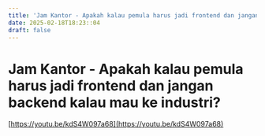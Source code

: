 ```yaml
---
title: 'Jam Kantor - Apakah kalau pemula harus jadi frontend dan jangan backend kalau mau ke industri?'
date: 2025-02-18T18:23::04
draft: false
---
```


# Jam Kantor - Apakah kalau pemula harus jadi frontend dan jangan backend kalau mau ke industri?

[https://youtu.be/kdS4W097a68](https://youtu.be/kdS4W097a68)

